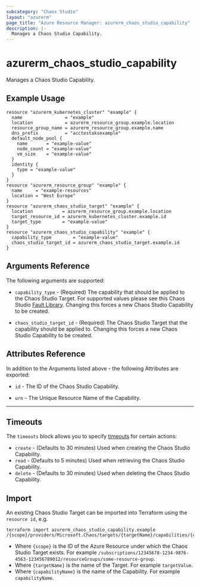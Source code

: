 ```yaml
---
subcategory: "Chaos Studio"
layout: "azurerm"
page_title: "Azure Resource Manager: azurerm_chaos_studio_capability"
description: |-
  Manages a Chaos Studio Capability.
---
```


# azurerm_chaos_studio_capability

Manages a Chaos Studio Capability.

## Example Usage

```hcl
resource "azurerm_kubernetes_cluster" "example" {
  name                = "example"
  location            = azurerm_resource_group.example.location
  resource_group_name = azurerm_resource_group.example.name
  dns_prefix          = "acctestaksexample"
  default_node_pool {
    name       = "example-value"
    node_count = "example-value"
    vm_size    = "example-value"
  }
  identity {
    type = "example-value"
  }
}
resource "azurerm_resource_group" "example" {
  name     = "example-resources"
  location = "West Europe"
}
resource "azurerm_chaos_studio_target" "example" {
  location           = azurerm_resource_group.example.location
  target_resource_id = azurerm_kubernetes_cluster.example.id
  target_type        = "example-value"
}
resource "azurerm_chaos_studio_capability" "example" {
  capability_type        = "example-value"
  chaos_studio_target_id = azurerm_chaos_studio_target.example.id
}
```

## Arguments Reference

The following arguments are supported:

* `capability_type` - (Required) The capability that should be applied to the Chaos Studio Target. For supported values please see this Chaos Studio [Fault Library](https://learn.microsoft.com/azure/chaos-studio/chaos-studio-fault-library). Changing this forces a new Chaos Studio Capability to be created.

* `chaos_studio_target_id` - (Required) The Chaos Studio Target that the capability should be applied to. Changing this forces a new Chaos Studio Capability to be created.

## Attributes Reference

In addition to the Arguments listed above - the following Attributes are exported:

* `id` - The ID of the Chaos Studio Capability.

* `urn` - The Unique Resource Name of the Capability.

---


## Timeouts

The `timeouts` block allows you to specify [timeouts](https://www.terraform.io/docs/configuration/resources.html#timeouts) for certain actions:

* `create` - (Defaults to 30 minutes) Used when creating the Chaos Studio Capability.
* `read` - (Defaults to 5 minutes) Used when retrieving the Chaos Studio Capability.
* `delete` - (Defaults to 30 minutes) Used when deleting the Chaos Studio Capability.

## Import

An existing Chaos Studio Target can be imported into Terraform using the `resource id`, e.g.

```shell
terraform import azurerm_chaos_studio_capability.example /{scope}/providers/Microsoft.Chaos/targets/{targetName}/capabilities/{capabilityName}
```

* Where `{scope}` is the ID of the Azure Resource under which the Chaos Studio Target exists. For example `/subscriptions/12345678-1234-9876-4563-123456789012/resourceGroups/some-resource-group`.
* Where `{targetName}` is the name of the Target. For example `targetValue`.
* Where `{capabilityName}` is the name of the Capability. For example `capabilityName`.
